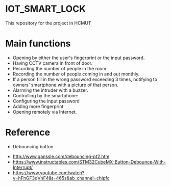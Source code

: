 # IOT_SMART_LOCK
This repository for the project in HCMUT
# Main functions
-  Opening by either the user's fingerprint or the input password.
-  Having CCTV camera in front of door.
-  Recording the number of people in the room.
-  Recording the number of people coming in and out monthly.
-  If a person fill in the wrong password exceeding 3 times, notifying to owners' smartphone with a picture of that person.
-  Alarming the intruder with a buzzer.
-  Controlling by the smartphone:
 -  Configuring the input password
 -  Adding more fingerprint
 -  Opening remotely via Internet.
# Reference
-  Debouncing button
  +  http://www.ganssle.com/debouncing-pt2.htm
  +  https://www.instructables.com/STM32CubeMX-Button-Debounce-With-Interrupt/
  +  https://www.youtube.com/watch?v=hFnGF3qVnF4&t=465s&ab_channel=chipfc
